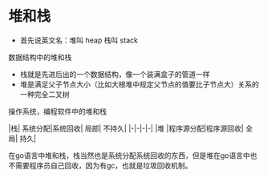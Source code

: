 # 堆和栈

- 首先说英文名：堆叫 heap 栈叫 stack

数据结构中的堆和栈

- 栈就是先进后出的一个数据结构，像一个装满盒子的管道一样
- 堆是满足父子节点大小（比如大根堆中规定父节点的值要比子节点大）关系的一种完全二叉树

操作系统，编程软件中的堆和栈

|栈| 系统分配|系统回收| 局部| 不持久|
|-|-|-|-|
|堆 |程序源分配|程序源回收| 全局| 持久|

在go语言中堆和栈，栈当然也是系统分配系统回收的东西，但是堆在go语言中也不需要程序员自己回收，因为有gc，也就是垃圾回收机制。